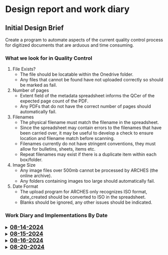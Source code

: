 # Design report and work diary

## Initial Design Brief

Create a program to automate aspects of the current quality control process for digitized documents that are arduous and time consuming.

### What we look for in Quality Control

1. File Exists?
    - The file should be locatable within the Onedrive folder.
    - Any files that cannot be found have not uploaded correctly so should be marked as fail.
2. Number of pages
    - Extent field of the metadata spreadsheet informs the QCer of the expected page count of the PDF.
    - Any PDFs that do not have the correct number of pages should automatically fail.
3. Filenames
    - The physical filename must match the filename in the spreadsheet.
    - Since the spreadsheet may contain errors to the filenames that have been carried over, it may be useful to develop a check to ensure location and filename match before scanning.
    - Filenames currently do not have stringent conventions, they must allow for bulletins, sheets, items etc.
    - Repeat filenames may exist if there is a duplicate item within each box/folder.
4. Image Size
    - Any image files over 500mb cannot be processed by ARCHES (the online archive).
    - Any folders containing images too large should automatically fail.
5. Date Format
    - The upload program for ARCHES only recognizes ISO format, date_created should be converted to ISO in the spreadsheet.
    - Blanks should be ignored, any other issues should be indicated.

### Work Diary and Implementations By Date

<details>

<summary><b><u><font size="+1">08-14-2024</font></u></b></summary>

Implementations:

* Spreadsheet validation - Physical Location and Filename
    - Some of the filenames are incorrect given the location.
    - Assumes naming conventions - Sheet, Bull, and a preceding 0 for single digits. Proceeding 0 convention could be relaxed with further implementation.

* Main Menu UI
    - Asks the user to select a spreadsheet file usin file explorer simple UI package.
    - Buttons for 'Preliminary Spreadsheet Checks', 'Quality Control'.
    - Built on PyQt5 so can be improved easily and made more visually appealing with QSS.

Notes:

* Could we create a Fragile column? Since fragile items currently are manually indicated with highlighting, preliminary checks would be able to color the spreadsheet rows in blue for fragile items.
* Use Python’s PDF reader to view x random pdf pages to automate pass/fail.
* Initial entry to fill in who the QCer is each time? Happens once at the start - current workflow uses initials to show who QC'd.
* Any changes to the naming conventions of the files. Current convention is:
    - Bull used to denote a bulletin -> ZWU_SCA0319.B06.F01.Bull.107.
    - Sheet denotes a sheet -> ZWU_SCA0319.B06.F01.Sheet.564.
    - Item has no name -> ZWU_SCA0319.B06.F05.01.

</details>

<details>

<summary><b><u><font size="+1">08-15-2024</font></u></b></summary>

Implementations:

* Filename validation
    - Now colors discrepancies between location and filename in red.
    - Ignores other colors on the spreadsheet, but removes the program's own error colors from the sheet so it can be used .recursively. I.e. after errors are fixed they will return to no fill.
    - Can therefore be continually run into no color is left on the spreadsheet.

* Added error rate to terminal output
    - Should be on the PyQt5 window in later versions.
* Improved GUI using PyQt5 built in styles.
* Added exception handling to ensure the file is closed before the program attempts to access anything.
* Expanded sheet naming conventions to include:
    - Sheet &rarr; .Sheet.
    - Bulletin &rarr; .Bull.
    - Item &rarr; no prefix

Notes:

* Item repeats should be allowed a character identifier (a, b, c etc.). The process must be reworked slightly so it does not have to appear in the location
* Needs funtionality to allow for differences in input convention for 0 padding item number (i.e. .04 or .4)

</details>

<details>

<summary><b><u><font size="+1">08-16-2024</font></u></b></summary>

Implementations:

* Duplicate Filenames.
    - Runs after name/location error check so supersedes in importance
    - Colors rows blue where filenames are duplicated.
* Expanded naming conventions to allow the character after a filename which does not have to be reflected in location.
    - Since duplicates are highlighted this allows the user to but b, c, d next to the duplicate and run the program again.
* Modularized the color section so error type determines fill color, making it easier to add more error types in the future.
* Changed the success check to include multiple subrocesses on each sheet (filename, duplicate, datecheck etc.).

Notes:

Currently working on - 
* Date validation for date created.
* Date ISO formatting.

* Perhaps error colors should be on a palette and chosen by the user on the GUI to ensure no clashes with current spreadsheet highlighting?

</details>

<details>

<summary><b><u><font size="+1">08-20-2024</font></u></b></summary>

Implementations:

* Modularized the program further to make it easier to add functionality later on. 
    - Processes such as opening and closing files are within their own python file and have limited relience on current code.
    - Improved the code's readability and maintainability
* ISO date formatting



</details>





